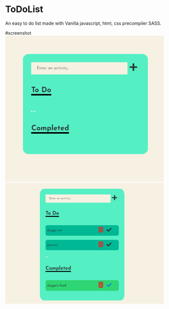 # ToDoList

An easy to do list made with Vanilla javascript, html, css precompiler SASS.

#screenshot
![](https://github.com/LucaGhilardi/ToDoList/blob/main/Screenshot%20(39).png)
![You can easealy add a new task, track if it is complete and delete it when  needed](https://github.com/LucaGhilardi/ToDoList/blob/main/Screenshot%20(40).png)


